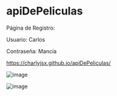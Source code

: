 # apiDePeliculas

Página de Registro:

Usuario: Carlos

Contraseña: Mancía


https://charlyjsx.github.io/apiDePeliculas/


![image](https://user-images.githubusercontent.com/77645310/203366566-bab0b43e-8c92-47c3-b976-2687dcbba63c.png)


![image](https://user-images.githubusercontent.com/77645310/203366676-dc9897a5-1cf2-4cb3-a799-2c05994eb5a6.png)

